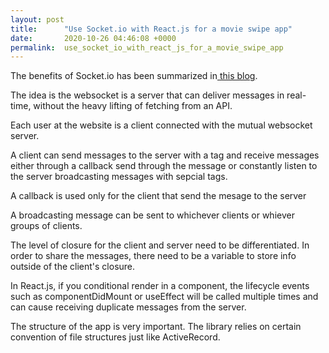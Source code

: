 ```yaml
---
layout: post
title:      "Use Socket.io with React.js for a movie swipe app"
date:       2020-10-26 04:46:08 +0000
permalink:  use_socket_io_with_react_js_for_a_movie_swipe_app
---
```



The benefits of Socket.io has been summarized in[ this blog](https://itnext.io/building-a-node-js-websocket-chat-app-with-socket-io-and-react-473a0686d1e1).

The idea is the websocket is a server that can deliver messages in real-time, without the heavy lifting of fetching from an API.

Each user at the website is a client connected with the mutual websocket server.

A client can send messages to the server with a tag and receive messages either through a callback send through the message or constantly listen to the server broadcasting messages with sepcial tags.

A callback is used only for the client that send the mesage to the server

A broadcasting message can be sent to whichever clients or whiever groups of clients.

The level of closure for the client and server need to be differentiated. In order to share the messages, there need to be a variable to store info outside of the client's closure.

In React.js, if you conditional render in a component, the lifecycle events such as componentDidMount or useEffect will be called multiple times and can cause receiving duplicate messages from the server.

The structure of the app is very important. The library relies on certain convention of file structures just like ActiveRecord.
